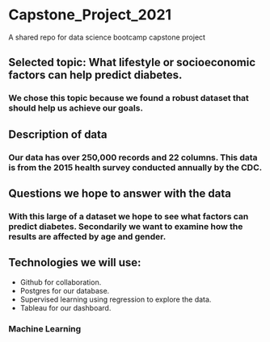 # Capstone_Project_2021
A shared repo for data science bootcamp capstone project
## Selected topic: What lifestyle or socioeconomic factors can help predict diabetes.
### We chose this topic because we found a robust dataset that should help us achieve our goals.
## Description of data
### Our data has over 250,000 records and 22 columns. This data is from the 2015 health survey conducted annually by the CDC. 
## Questions we hope to answer with the data
### With this large of a dataset we hope to see what factors can predict diabetes. Secondarily we want to examine how the results are affected by age and gender.
## Technologies we will use:
* Github for collaboration.
* Postgres for our database.
* Supervised learning using regression to explore the data.
* Tableau for our dashboard.
### Machine Learning

